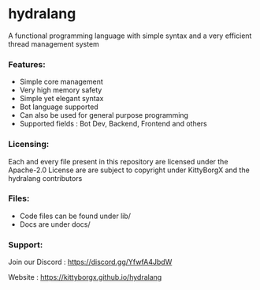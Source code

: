 # hydralang
A functional programming language with simple syntax and a very efficient thread management system

### Features:
- Simple core management
- Very high memory safety
- Simple yet elegant syntax
- Bot language supported
- Can also be used for general purpose programming
- Supported fields : Bot Dev, Backend, Frontend and others

### Licensing:
Each and every file present in this repository are licensed under the Apache-2.0 License are are subject to copyright under KittyBorgX and the hydralang contributors


### Files:
- Code files can be found under lib/
- Docs are under docs/


### Support:

Join our Discord : https://discord.gg/YfwfA4JbdW

Website : https://kittyborgx.github.io/hydralang




